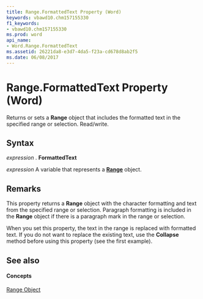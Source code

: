 ```yaml
---
title: Range.FormattedText Property (Word)
keywords: vbawd10.chm157155330
f1_keywords:
- vbawd10.chm157155330
ms.prod: word
api_name:
- Word.Range.FormattedText
ms.assetid: 26221da8-e3d7-4da5-f23a-cd678d8ab2f5
ms.date: 06/08/2017
---
```



# Range.FormattedText Property (Word)

Returns or sets a  **Range** object that includes the formatted text in the specified range or selection. Read/write.


## Syntax

 _expression_ . **FormattedText**

 _expression_ A variable that represents a **[Range](Word.Range.md)** object.


## Remarks

This property returns a  **Range** object with the character formatting and text from the specified range or selection. Paragraph formatting is included in the **Range** object if there is a paragraph mark in the range or selection.

When you set this property, the text in the range is replaced with formatted text. If you do not want to replace the existing text, use the  **Collapse** method before using this property (see the first example).


## See also


#### Concepts


[Range Object](Word.Range.md)

